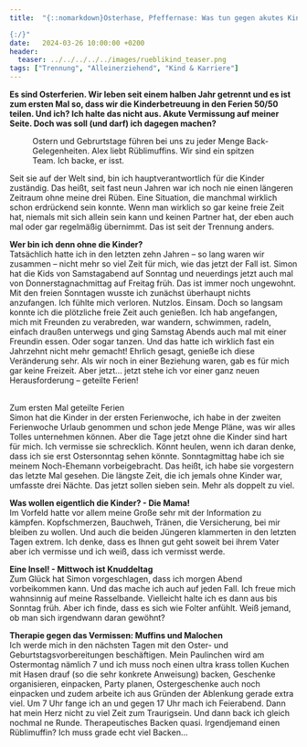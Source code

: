 ```yaml
---
title:  "{::nomarkdown}Osterhase, Pfeffernase: Was tun gegen akutes Kinder-Vermissen?

{:/}"
date:   2024-03-26 10:00:00 +0200
header:
  teaser: ../../../../../images/rueblikind_teaser.png
tags: ["Trennung", "Alleinerziehend", "Kind & Karriere"]
---
```


**Es sind Osterferien. Wir leben seit einem halben Jahr getrennt und es ist zum ersten Mal so, dass wir die Kinderbetreuung in den Ferien 50/50 teilen. Und ich? Ich halte das nicht aus. Akute Vermissung auf meiner Seite. Doch was soll (und darf) ich dagegen machen?**

<figure>
  <img src="../../../../../images/rueblikind.png" alt="">
  <figcaption>Ostern und Gebrurtstage führen bei uns zu jeder Menge Back-Gelegenheiten. Alex liebt Rüblimuffins. Wir sind ein spitzen Team. Ich backe, er isst.</figcaption>
</figure>      

Seit sie auf der Welt sind, bin ich hauptverantwortlich für die Kinder zuständig. Das heißt, seit fast neun Jahren war ich noch nie einen längeren Zeitraum ohne meine drei Rüben. Eine Situation, die manchmal wirklich schon erdrückend sein konnte. Wenn man wirklich so gar keine freie Zeit hat, niemals mit sich allein sein kann und keinen Partner hat, der eben auch mal oder gar regelmäßig übernimmt. Das ist seit der Trennung anders. 

<b>Wer bin ich denn ohne die Kinder?</b><br>
Tatsächlich hatte ich in den letzten zehn Jahren – so lang waren wir zusammen – nicht mehr so viel Zeit für mich, wie das jetzt der Fall ist. Simon hat die Kids von Samstagabend auf Sonntag und neuerdings jetzt auch mal von Donnerstagnachmittag auf Freitag früh. Das ist immer noch ungewohnt. Mit den freien Sonntagen wusste ich zunächst überhaupt nichts anzufangen. Ich fühlte mich verloren. Nutzlos. Einsam. Doch so langsam konnte ich die plötzliche freie Zeit auch genießen. Ich hab angefangen, mich mit Freunden zu verabreden, war wandern, schwimmen, radeln, einfach draußen unterwegs und ging Samstag Abends auch mal mit einer Freundin essen. Oder sogar tanzen. Und das hatte ich wirklich fast ein Jahrzehnt nicht mehr gemacht! Ehrlich gesagt, genieße ich diese Veränderung sehr. Als wir noch in einer Beziehung waren, gab es für mich gar keine Freizeit. Aber jetzt… jetzt stehe ich vor einer ganz neuen Herausforderung – geteilte Ferien!

<br>Zum ersten Mal geteilte Ferien</b><br>
Simon hat die Kinder in der ersten Ferienwoche, ich habe in der zweiten Ferienwoche Urlaub genommen und schon jede Menge Pläne, was wir alles Tolles unternehmen können. Aber die Tage jetzt ohne die Kinder sind hart für mich. Ich vermisse sie schrecklich. Könnt heulen, wenn ich daran denke, dass ich sie erst Ostersonntag sehen könnte. Sonntagmittag habe ich sie meinem Noch-Ehemann vorbeigebracht. Das heißt, ich habe sie vorgestern das letzte Mal gesehen. Die längste Zeit, die ich jemals ohne Kinder war, umfasste drei Nächte. Das jetzt sollen sieben sein. Mehr als doppelt zu viel. 

<b>Was wollen eigentlich die Kinder? - Die Mama!</b><br>
Im Vorfeld hatte vor allem meine Große sehr mit der Information zu kämpfen. Kopfschmerzen, Bauchweh, Tränen, die Versicherung, bei mir bleiben zu wollen. Und auch die beiden Jüngeren klammerten in den letzten Tagen extrem. Ich denke, dass es Ihnen gut geht soweit bei ihrem Vater aber ich vermisse und ich weiß, dass ich vermisst werde. 

<b>Eine Insel! - Mittwoch ist Knuddeltag</b><br>
Zum Glück hat Simon vorgeschlagen, dass ich morgen Abend vorbeikommen kann. Und das mache ich auch auf jeden Fall. Ich freue mich wahnsinnig auf meine Rasselbande. Vielleicht halte ich es dann aus bis Sonntag früh. Aber ich finde, dass es sich wie Folter anfühlt. Weiß jemand, ob man sich irgendwann daran gewöhnt? 

<b>Therapie gegen das Vermissen: Muffins und Malochen</b><br>
Ich werde mich in den nächsten Tagen mit den Oster- und Geburtstagsvorbereitungen beschäftigen. Mein Paulinchen wird am Ostermontag nämlich 7 und ich muss noch einen ultra krass tollen Kuchen mit Hasen drauf (so die sehr konkrete Anweisung) backen, Geschenke organisieren, einpacken, Party planen, Ostergeschenke auch noch einpacken und zudem arbeite ich aus Gründen der Ablenkung gerade extra viel. Um 7 Uhr fange ich an und gegen 17 Uhr mach ich Feierabend. Dann hat mein Herz nicht zu viel Zeit zum Traurigsein. Und dann back ich gleich nochmal ne Runde. Therapeutisches Backen quasi. Irgendjemand einen Rüblimuffin? Ich muss grade echt viel Backen… 










 






 

 





 









 















 















 

 





 

  


 
 
 
 


   


 



 






 






 


 
 






















 








 

   



















  












 






 





  


  






					 


 
 








